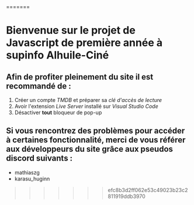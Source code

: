 =======
# Bienvenue sur le projet de Javascript de première année à supinfo Alhuile-Ciné
## Afin de profiter pleinement du site il est recommandé de :
1. Créer un compte *TMDB* et préparer sa *clé d'accès de lecture*
2. Avoir l'extension *Live Server* installé sur *Visual Studio Code*
3. Désactiver **tout** bloqueur de pop-up
## Si vous rencontrez des problèmes pour accéder à certaines fonctionnalité, merci de vous référer aux développeurs du site grâce aux pseudos discord suivants :
- mathiaszg
- karasu_huginn
>>>>>>> efc8b3d2ff062e53c49023b23c2811919ddb3970
